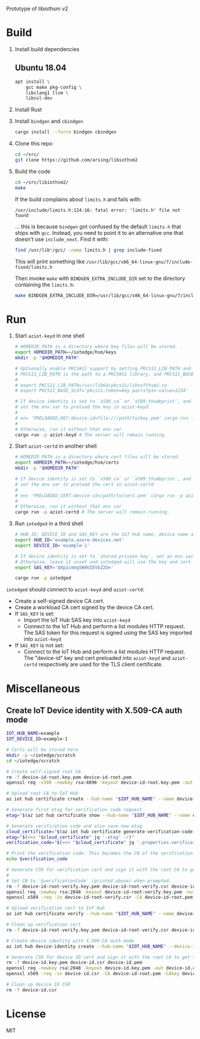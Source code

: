 Prototype of libiothsm v2


# Build

1. Install build dependencies

    ## Ubuntu 18.04

    ```sh
    apt install \
        gcc make pkg-config \
        libclang1 llvm \
        libssl-dev
    ```

1. Install Rust

1. Install `bindgen` and `cbindgen`

    ```sh
    cargo install --force bindgen cbindgen
    ```

1. Clone this repo

    ```sh
    cd ~/src/
    git clone https://github.com/arsing/libiothsm2
    ```

1. Build the code

    ```sh
    cd ~/src/libiothsm2/
    make
    ```

    If the build complains about `limits.h` and fails with:

    ```
    /usr/include/limits.h:124:16: fatal error: 'limits.h' file not found
    ```

    ... this is because `bindgen` got confused by the default `limits.h` that ships with `gcc`. Instead, you need to point it to an alternative one that doesn't use `include_next`. Find it with:

    ```sh
    find /usr/lib*/gcc/ -name limits.h | grep include-fixed
    ```

    This will print something like `/usr/lib/gcc/x86_64-linux-gnu/7/include-fixed/limits.h`

    Then invoke `make` with `BINDGEN_EXTRA_INCLUDE_DIR` set to the directory containing the `limits.h`:

    ```sh
    make BINDGEN_EXTRA_INCLUDE_DIR=/usr/lib/gcc/x86_64-linux-gnu/7/include-fixed/
    ```


# Run

1. Start `aziot-keyd` in one shell

    ```sh
    # HOMEDIR_PATH is a directory where key files will be stored.
    export HOMEDIR_PATH=~/iotedge/hsm/keys
    mkdir -p "$HOMEDIR_PATH"

    # Optionally enable PKCS#11 support by setting PKCS11_LIB_PATH and PKCS11_BASE_SLOT.
    # PKCS11_LIB_PATH is the path to a PKCS#11 library, and PKCS11_BASE_SLOT is the PKCS#11 URI of a slot that will be used to store new keys.
    #
    # export PKCS11_LIB_PATH=/usr/lib64/pkcs11/libsofthsm2.so
    # export PKCS11_BASE_SLOT='pkcs11:token=Key pairs?pin-value=1234'

    # If device identity is set to `x509_ca` or `x509_thumbprint`, and thus the IoT Hub connection would use a device ID client cert,
    # set the env var to preload the key in aziot-keyd
    #
    # env 'PRELOADED_KEY:device-id=file:///path/to/key.pem' cargo run -p aziot-keyd
    #
    # Otherwise, run it without that env var
    cargo run -p aziot-keyd # The server will remain running.
    ```

1. Start `aziot-certd` in another shell

    ```sh
    # HOMEDIR_PATH is a directory where cert files will be stored.
    export HOMEDIR_PATH=~/iotedge/hsm/certs
    mkdir -p "$HOMEDIR_PATH"

    # If device identity is set to `x509_ca` or `x509_thumbprint`, and thus the IoT Hub connection would use a device ID client cert,
    # set the env var to preload the cert in aziot-certd
    #
    # env 'PRELOADED_CERT:device-id=/path/to/cert.pem' cargo run -p aziot-certd
    #
    # Otherwise, run it without that env var
    cargo run -p aziot-certd # The server will remain running.
    ```

1. Run `iotedged` in a third shell

    ```sh
    # HUB_ID, DEVICE_ID and SAS_KEY are the IoT Hub name, device name and SAS key of an existing Azure IoT device.
    export HUB_ID='example.azure-devices.net'
    export DEVICE_ID='example-1'

    # If device identity is set to `shared_private_key`, set an env var for the SAS key.
    # Otherwise, leave it unset and iotedged will use the key and cert named "device-id" that you preloaded into aziot-keyd and aziot-certd respectively.
    export SAS_KEY='QXp1cmUgSW9UIEVkZ2U='

    cargo run -p iotedged
    ```

`iotedged` should connect to `aziot-keyd` and `aziot-certd`:

- Create a self-signed device CA cert.
- Create a workload CA cert signed by the device CA cert.
- If `SAS_KEY` is set:
    - Import the IoT Hub SAS key into `aziot-keyd`
    - Connect to the IoT Hub and perform a list modules HTTP request. The SAS token for this request is signed using the SAS key imported into `aziot-keyd`
- If `SAS_KEY` is not set:
    - Connect to the IoT Hub and perform a list modules HTTP request. The "device-id" key and cert preloaded into `aziot-keyd` and `aziot-certd` respectively are used for the TLS client certificate.


# Miscellaneous

## Create IoT Device identity with X.509-CA auth mode

```sh
IOT_HUB_NAME=example
IOT_DEVICE_ID=example-1

# Certs will be stored here
mkdir -p ~/iotedge/scratch
cd ~/iotedge/scratch

# Create self-signed root CA
rm -f device-id-root.key.pem device-id-root.pem
openssl req -x509 -newkey rsa:4096 -keyout device-id-root.key.pem -out device-id-root.pem -days 365 -nodes

# Upload root CA to IoT Hub
az iot hub certificate create --hub-name "$IOT_HUB_NAME" --name device-id-root --path "$PWD/device-id-root.pem"

# Generate first etag for verification code request
etag="$(az iot hub certificate show --hub-name "$IOT_HUB_NAME" --name device-id-root --query etag --output tsv)"

# Generate verification code and also save new etag
cloud_certificate="$(az iot hub certificate generate-verification-code --hub-name "$IOT_HUB_NAME" --name device-id-root --etag "$etag")"
etag="$(<<< "$cloud_certificate" jq '.etag' -r)"
verification_code="$(<<< "$cloud_certificate" jq '.properties.verificationCode' -r)"

# Print the verification code. This becomes the CN of the verification cert.
echo $verification_code

# Generate CSR for verification cert and sign it with the root CA to get the verification cert.
#
# Set CN to `$verificationCode` (printed above) when prompted.
rm -f device-id-root-verify.key.pem device-id-root-verify.csr device-id-root-verify.pem
openssl req -newkey rsa:2048 -keyout device-id-root-verify.key.pem -out device-id-root-verify.csr -days 1 -nodes
openssl x509 -req -in device-id-root-verify.csr -CA device-id-root.pem -CAkey device-id-root.key.pem -out device-id-root-verify.pem -days 365 -CAcreateserial

# Upload verification cert to IoT Hub
az iot hub certificate verify --hub-name "$IOT_HUB_NAME" --name device-id-root --path $PWD/device-id-root-verify.pem --etag "$etag"

# Clean up verification cert
rm -f device-id-root-verify.key.pem device-id-root-verify.csr device-id-root-verify.pem

# Create device identity with X.509-CA auth mode
az iot hub device-identity create --hub-name "$IOT_HUB_NAME" --device-id "$IOT_DEVICE_ID" --auth-method x509_ca

# Generate CSR for device ID cert and sign it with the root CA to get the device ID cert.
rm -f device-id.key.pem device-id.csr device-id.pem
openssl req -newkey rsa:2048 -keyout device-id.key.pem -out device-id.csr -days 1 -nodes
openssl x509 -req -in device-id.csr -CA device-id-root.pem -CAkey device-id-root.key.pem -out device-id.pem -days 365 -CAcreateserial

# Clean up device ID CSR
rm -f device-id.csr
```


# License

MIT
